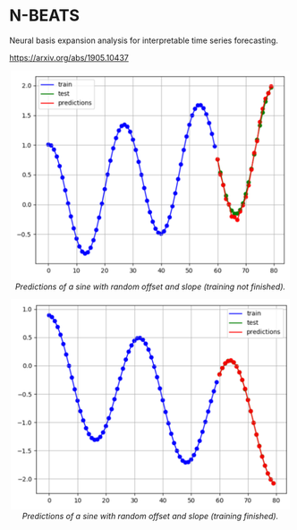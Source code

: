 # N-BEATS
Neural basis expansion analysis for interpretable time series forecasting.

https://arxiv.org/abs/1905.10437

<p align="center">
  <img src="misc/1.png" width="500px"><br/>
  <i>Predictions of a sine with random offset and slope (training not finished).</i>
</p>


<p align="center">
  <img src="misc/2.png" width="500px"><br/>
  <i>Predictions of a sine with random offset and slope (training finished).</i>
</p>
